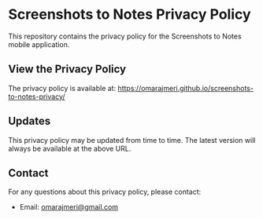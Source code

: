 # Screenshots to Notes Privacy Policy

This repository contains the privacy policy for the Screenshots to Notes mobile application.

## View the Privacy Policy

The privacy policy is available at: https://omarajmeri.github.io/screenshots-to-notes-privacy/

## Updates

This privacy policy may be updated from time to time. The latest version will always be available at the above URL.

## Contact

For any questions about this privacy policy, please contact:
- Email: omarajmeri@gmail.com 